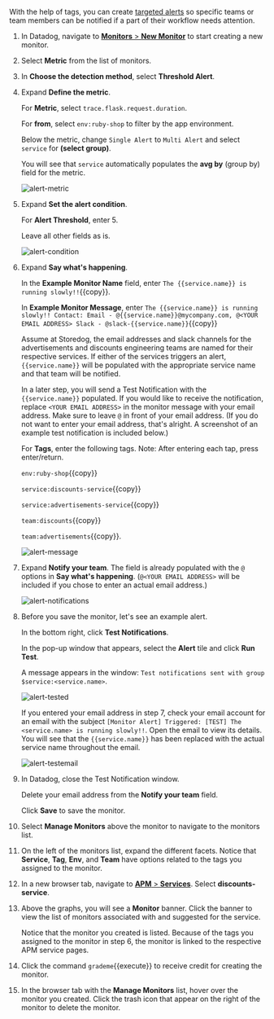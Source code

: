With the help of tags, you can create <a href="https://docs.datadoghq.com/monitors/notifications/?tab=is_alertis_warning" target="_blank">targeted alerts</a> so specific teams or team members can be notified if a part of their workflow needs attention.

1. In Datadog, navigate to <a href="https://app.datadoghq.com/monitors#/create" target="_datadog">**Monitors** > **New Monitor**</a> to start creating a new monitor.

2. Select **Metric** from the list of monitors.

3. In **Choose the detection method**, select **Threshold Alert**.

4. Expand **Define the metric**. 

    For **Metric**, select  `trace.flask.request.duration`. 
    
    For **from**, select `env:ruby-shop` to filter by the app environment.

    Below the metric, change `Single Alert` to `Multi Alert` and select `service` for **(select group)**. 

    You will see that `service` automatically populates the **avg by** (group by) field for the metric. 

    ![alert-metric](apptagging/assets/alert-metric.png) 

5. Expand **Set the alert condition**. 

    For **Alert Threshold**, enter 5. 
    
    Leave all other fields as is. 

    ![alert-condition](apptagging/assets/alert-condition.png)

6. Expand **Say what's happening**.

    In the **Example Monitor Name** field, enter `The {{service.name}} is running slowly!!`{{copy}}.
    
    In **Example Monitor Message**, enter `The {{service.name}} is running slowly!! Contact: Email - @{{service.name}}@mycompany.com, @<YOUR EMAIL ADDRESS> Slack - @slack-{{service.name}}`{{copy}} 
    
    Assume at Storedog, the email addresses and slack channels for the advertisements and discounts engineering teams are named for their respective services. If either of the services triggers an alert, `{{service.name}}` will be populated with the appropriate service name and that team will be notified. 
    
    In a later step, you will send a Test Notification with the `{{service.name}}` populated. If you would like to receive the notification, replace `<YOUR EMAIL ADDRESS>` in the monitor message with your email address. Make sure to leave `@` in front of your email address. (If you do not want to enter your email address, that's alright. A screenshot of an example test notification is included below.)
    
    For **Tags**, enter the following tags. Note: After entering each tap, press enter/return.
    
    `env:ruby-shop`{{copy}}
    
    `service:discounts-service`{{copy}}
    
    `service:advertisements-service`{{copy}}
    
    `team:discounts`{{copy}}
    
    `team:advertisements`{{copy}}. 
    
    ![alert-message](apptagging/assets/alert-message.png)

7. Expand **Notify your team**. The field is already populated with the `@` options in **Say what's happening**. (`@<YOUR EMAIL ADDRESS>` will be included if you chose to enter an actual email address.)

    ![alert-notifications](apptagging/assets/alert-notifications.png) 
    
8. Before you save the monitor, let's see an example alert.

    In the bottom right, click **Test Notifications**. 

    In the pop-up window that appears, select the **Alert** tile and click **Run Test**. 

    A message appears in the window: `Test notifications sent with group $service:<service.name>`. 
    
    ![alert-tested](apptagging/assets/alert-tested.png)

    If you entered your email address in step 7, check your email account for an email with the subject `[Monitor Alert] Triggered: [TEST] The <service.name> is running slowly!!`. Open the email to view its details. You will see that the `{{service.name}}` has been replaced with the actual service name throughout the email.

    ![alert-testemail](apptagging/assets/alert-testemail.png)
    
9. In Datadog, close the Test Notification window. 

    Delete your email address from the **Notify your team** field. 
    
    Click **Save** to save the monitor. 

10. Select **Manage Monitors** above the monitor to navigate to the monitors list.

11. On the left of the monitors list, expand the different facets. Notice that **Service**, **Tag**, **Env**, and **Team** have options related to the tags you assigned to the monitor.

12. In a new browser tab, navigate to <a href="https://app.datadoghq.com/apm/services" target="_blank">**APM** > **Services**</a>. Select **discounts-service**.

13. Above the graphs, you will see a **Monitor** banner. Click the banner to view the list of monitors associated with and suggested for the service. 

    Notice that the monitor you created is listed. Because of the tags you assigned to the monitor in step 6, the monitor is linked to the respective APM service pages.

14. Click the command `grademe`{{execute}} to receive credit for creating the monitor.

15. In the browser tab with the **Manage Monitors** list, hover over the monitor you created. Click the trash icon that appear on the right of the monitor to delete the monitor. 
